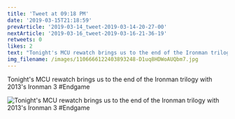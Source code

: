 ```yaml
---
title: 'Tweet at 09:18 PM'
date: '2019-03-15T21:18:59'
prevArticle: '2019-03-14_tweet-2019-03-14-20-27-00'
nextArticle: '2019-03-16_tweet-2019-03-16-21-36-19'
retweets: 0
likes: 2
text: "Tonight's MCU rewatch brings us to the end of the Ironman trilogy with 2013's Ironman 3 #Endgame"
img_filename: /images/1106666122403893248-D1uq8HDWoAUQbm7.jpg
---
```

Tonight's MCU rewatch brings us to the end of the Ironman trilogy with 2013's Ironman 3 #Endgame

![Tonight's MCU rewatch brings us to the end of the Ironman trilogy with 2013's Ironman 3 #Endgame](/images/1106666122403893248-D1uq8HDWoAUQbm7.jpg "Tonight's MCU rewatch brings us to the end of the Ironman trilogy with 2013's Ironman 3 #Endgame")